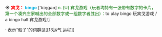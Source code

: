 ☀ <font color="red">**宾戈：**</font>
<font color="sky blue">**bingo**</font> ['bɪŋɡəʊ] 
<font color="rgb(227, 108, 9)">n. [U] 宾戈游戏（玩者均持有一张带有数字的卡片，第一个凑齐庄家喊出的全部数字或一组数字者胜出）：</font>to play bingo 玩宾戈游戏 / a bingo hall 宾戈游戏厅

· 表示“骰子”的词群见[[13运气 运程]]
